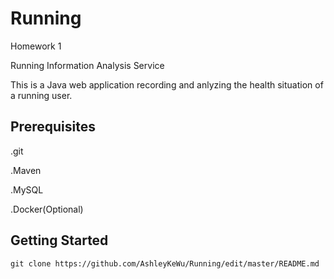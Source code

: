 # Running

Homework 1

Running Information Analysis Service

This is a Java web application recording and anlyzing the health situation of a running user.

## Prerequisites

.git

.Maven

.MySQL

.Docker(Optional)

## Getting Started

    git clone https://github.com/AshleyKeWu/Running/edit/master/README.md
